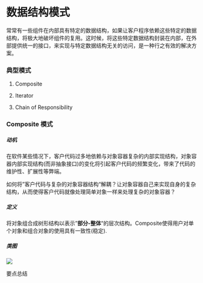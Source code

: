 # 数据结构模式	

常常有一些组件在内部具有特定的数据结构，如果让客户程序依赖这些特定的数据结构，将极大地破坏组件的复用。这时候，将这些特定数据结构封装在内部，在外部提供统一的接口，来实现与特定数据结构无关的访问，是一种行之有效的解决方案。

### 典型模式

1. Composite

2. Iterator
3. Chain of Responsibility

### Composite 模式

##### 动机

在软件某些情况下，客户代码过多地依赖与对象容器复杂的内部实现结构，对象容器内部实现结构(而非抽象接口)的变化将引起客户代码的频繁变化，带来了代码的维护性、扩展性等弊端。

如何将”客户代码与复杂的对象容器结构“解耦？让对象容器自己来实现自身的复杂结构，从而使得客户代码就像处理简单对象一样来处理复杂的对象容器？

##### 定义

将对象组合成树形结构以表示”**部分-整体**“的层次结构。Composite使得用户对单个对象和组合对象的使用具有一致性(稳定).

##### 类图

![](http://yanxuan.nosdn.127.net/043e01fcda515033af4b4f958ddb8f06.png)

要点总结